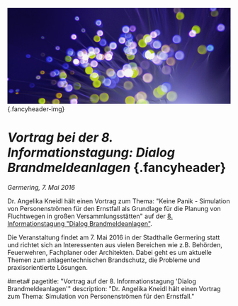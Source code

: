 ![](/img/accurate-bild-3.jpg) {.fancyheader-img}
# *Vortrag bei der 8. Informationstagung: Dialog Brandmeldeanlagen* {.fancyheader}

*Germering, 7. Mai 2016*

Dr. Angelika Kneidl hält einen Vortrag zum Thema: "Keine Panik - Simulation von Personenströmen für den Ernstfall als Grundlage für die Planung von Fluchtwegen in großen Versammlungsstätten" auf der [8. Informationstagung "Dialog Brandmeldeanlagen"](http://www.dialog-bma.de/). 


Die Veranstaltung findet am 7. Mai 2016 in der Stadthalle Germering statt und richtet sich an Interessenten aus vielen Bereichen wie z.B. Behörden, Feuerwehren, Fachplaner oder Architekten. Dabei geht es um aktuelle Themen zum anlagentechnischen Brandschutz, die Probleme und praxisorientierte Lösungen.

#meta#
pagetitle: "Vortrag auf der 8. Informationstagung 'Dialog Brandmeldeanlagen'"
description: "Dr. Angelika Kneidl hält einen Vortrag zum Thema: Simulation von Personenströmen für den Ernstfall."